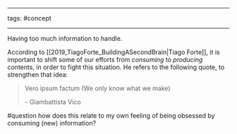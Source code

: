 ________________
tags: #concept 
________________

Having too much information to handle.

According to [[2019_TiagoForte_BuildingASecondBrain|Tiago Forte]], it is important to shift some of our efforts from _consuming_ to _producing_ contents, in order to fight this situation.
He refers to the following quote, to strengthen that idea:
> Vero ipsum factum (We only know what we make)
> 
> \- Giambattista Vico

#question how does this relate to my own feeling of being obsessed by consuming (new) information?